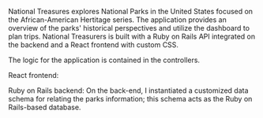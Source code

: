 National Treasures explores National Parks in the United States focused on the African-American Hertitage series. The application provides an overview of the parks' historical perspectives and utilize the dashboard to plan trips. National Treasurers is built with a Ruby on Rails API integrated on the backend and a React frontend with custom CSS.

The logic for the application is contained in the controllers.

React frontend:

Ruby on Rails backend:
On the back-end, I instantiated a customized data schema for relating the parks information; this schema acts as the Ruby on Rails-based database.